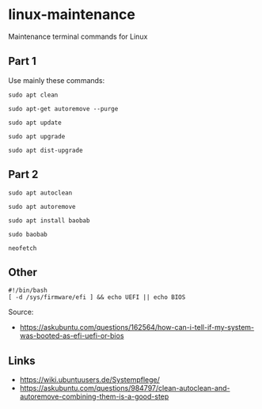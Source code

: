 # linux-maintenance
Maintenance terminal commands for Linux

## Part 1
Use mainly these commands:

```
sudo apt clean

sudo apt-get autoremove --purge

sudo apt update

sudo apt upgrade

sudo apt dist-upgrade
```

## Part 2
```
sudo apt autoclean

sudo apt autoremove

sudo apt install baobab

sudo baobab

neofetch
```

## Other
```
#!/bin/bash
[ -d /sys/firmware/efi ] && echo UEFI || echo BIOS
```

Source:
- https://askubuntu.com/questions/162564/how-can-i-tell-if-my-system-was-booted-as-efi-uefi-or-bios


## Links
- https://wiki.ubuntuusers.de/Systempflege/
- https://askubuntu.com/questions/984797/clean-autoclean-and-autoremove-combining-them-is-a-good-step
